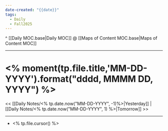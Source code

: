 ```yaml
---
date-created: "{{date}}"
tags:
  - Daily
  - Fall2025
---
```

^ [[Daily MOC.base|Daily MOC]]
@ [[Maps of Content MOC.base|Maps of Content MOC]]

---
# <% moment(tp.file.title,'MM-DD-YYYY').format("dddd, MMMM DD, YYYY") %>
<< [[Daily Notes/<% tp.date.now("MM-DD-YYYY", -1)%>|Yesterday]] | [[Daily Notes/<% tp.date.now("MM-DD-YYYY", 1) %>|Tomorrow]] >>

---
- <% tp.file.cursor() %>